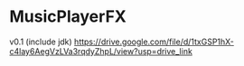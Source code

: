 # MusicPlayerFX

v0.1 (include jdk)
https://drive.google.com/file/d/1txGSP1hX-c4lay6AegVzLVa3rqdyZhpL/view?usp=drive_link
